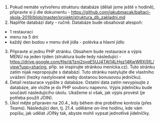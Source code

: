 1. Pokud nemáte vytvořenu strukturu databáze (dělali jsme ještě v hodině), připravte si ji dle dokumentu - https://github.com/jakubmacak/baltaci-skola-2019/blob/master/projekt/struktura_db_zakladni.md
2. Naplňte databázi daty - ručně. Databáze bude obsahovat alespoň:
- 1 restauraci
- menu na 5 dní
- každý den budou v menu dvě jídla - polévka a hlavní jídlo
3. Připravte si jednu PHP stránku. Obsahem bude restaurace a výpis MENU na jeden týden (struktura bude tedy následující - https://drive.google.com/file/d/1zni2syqE5UJ4TAt14LHgz14KwWRXj5fL/view?usp=sharing, příp. se inspirujte stránkou menicka.cz). Tuto stránku zatím nijak nepropojujte s databází. Tuto stránku nastylujte dle vlastního uvážení (hezky nastylované weby dostanou bonusovou jedničku).
4. Detail restaurace vypište z databáze. Ostatní data zatím nevypisujte z databáze, ale vložte je do PHP souboru napevno. Výpis jídelníčku bude součástí následujícího úkolu. Ukážeme si však, jak výpis provést (je potřeba použít JOIN).
5. Úkol mějte připraven na 20.4., kdy během dne proběhne kontrola (přes Teams). Následující den, tj. 21.4. uděláme on-line hodinu, kde vám popíšu, jak udělat JOINy tak, abyste mohli vypsat jednotlivé jídelníčky.